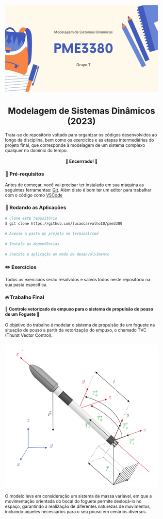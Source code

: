 <h1 align="center">
  <img alt="IC" title="#pme3380-2023" src="./trab_pme3380.jpg" />
</h1>

<h1 align="center">Modelagem de Sistemas Dinâmicos (2023)</h1>

Trata-se do repositório voltado para organizar os códigos desenvolvidos ao longo da disciplina, bem como os exercícios e as etapas intermediárias do projeto final, que corresponde à modelagem de um sistema complexo qualquer no domínio do tempo.

<h4 align="center"> 
	🎉 Encerrrado! 🎉
</h4>

### 📝 Pré-requisitos

Antes de começar, você vai precisar ter instalado em sua máquina as seguintes ferramentas: [Git](https://git-scm.com). Além disto é bom ter um editor para trabalhar com o código como [VSCode](https://code.visualstudio.com/)

### 🍁 Rodando as Aplicações

```bash
# Clone este repositório
$ git clone https://github.com/lucascarvalho10/pme3380

# Acesse a pasta do projeto no terminal/cmd

# Instale as dependências

# Execute a aplicação em modo de desenvolvimento
```

### ✏️ Exercícios

Todos os exercícios serão resolvidos e salvos todos neste repositório na sua pasta específica.

### 🔥 Trabalho Final

#### 🚀 Controle vetorizado de empuxo para o sistema de propulsão de pouso de um Foguete 🚀

O objetivo do trabalho é modelar o sistema de propulsão de um foguete na situação de pouso a partir da vetorização do empuxo, o chamado TVC (Thurst Vector Control).

<h3 align="center">
  <img alt="modelo-fisico" title="#modelo-fisico" src="./cover_foguete.png" />
</h3>

O modelo leva em consideração um sistema de massa variável, em que a movimentação orientada do bocal do foguete permite deslocá-lo no espaço, garantindo a realização de diferentes naturezas de movimentos, incluindo aqueles necessários para o seu pouso em cenários diversos.
